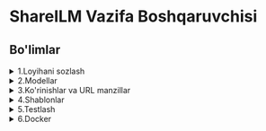 # ShareILM Vazifa Boshqaruvchisi

## Bo'limlar

<details>
<summary>1.Loyihani sozlash</summary>

- [x] 1.ShareILM repozitoriyasini fork qilib, lokalga yuklab oling.
- [x] 2.Virtual muhitni `venv` yoki `pipenv` yordamida sozlang.
- [x] 3.`requirements.txt` faylida keltirilgan barcha bog'liqliklarni o'rnating.
- [x] 4.`.env` faylini yarating va ma'lumotlar bazasi sozlamalarini konfiguratsiya qiling.
- [x] 5.Dastlabki migratsiyalarni ishga tushiring va ma'lumotlar bazasi ulanishini tekshiring.
- [x] 6.`python manage.py runserver` buyrug'i yordamida serverni ishga tushiring.
- [x] 7.README faylida "Lokal sozlash" bo'limini qo'shib, sozlash jarayonini hujjatlashtiring.
- [x] 8.`django-environ` kutubxonasidan foydalangan holda xavfsiz muhit sozlamalarini boshqaring.
- [x] 9.Superuser yarating va administrator sifatida tizimga kiring.
- [x] 10.Statik va media fayllar uchun lokal sozlamalarni konfiguratsiya qiling.

</details>

<details>
<summary>2.Modellar</summary>

- [x] 11.Mavjud modellarni ko'rib chiqing va har bir maydon uchun izohlar yozing.
- [x] 12.`Book` modelini yarating: `title`, `author`, `publisher`, `ISBN`, `price`, `stock`, `category`, va `cover_image` maydonlari bilan.
- [x] 13.`Category` modelini yarating: `name`, `slug`, va `description` maydonlari bilan.
- [x] 14.`Book` modeliga `Category` modeliga foreign key qo'shing.
- [ ] 15.`Borrower` modelini yarating: `user`, `borrowed_books`, `due_date`, va `return_status` maydonlari bilan.
- [ ] 16.Kitob zaxirasini tekshirish uchun `Book` modelida maxsus metodlarni qo'shing.
- [ ] 17.Kitob sotib olish va qarz olish jarayonlarini qayd etish uchun `Transaction` modelini amalga oshiring.
- [ ] 18.Yangi modellar uchun migratsiya skriptini yozing.
- [ ] 19.Barcha maxsus model metodlari uchun unit-testlar qo'shing.
- [ ] 20.Modellarni Django shell yordamida sinab ko'ring.
- [ ] 21.`faker` yordamida `Book` va `Category` modellarini namunaviy ma'lumotlar bilan to'ldiruvchi maxsus Django komandasi yarating.
- [ ] 22.`Book` va `Category` modellar uchun namuna ma'lumotlarini avvaldan yuklash uchun fixtures qo'shing.

</details>

<details>
<summary>3.Ko'rinishlar va URL manzillar</summary>

- [ ] 23.Barcha kitoblarni sahifalash bilan ko'rsatish uchun ko'rinish yarating.
- [ ] 24.Har bir kitob uchun batafsil ma'lumot sahifasini yarating.
- [ ] 25.Kitoblarni sarlavha, muallif yoki ISBN bo'yicha qidirish funksiyasini amalga oshiring.
- [ ] 26.Kategoriyalar bo'yicha kitoblarni ko'rsatish uchun ko'rinish yarating.
- [ ] 27.Kitoblarga tegishli barcha ko'rinishlar uchun URL manzillarni yozing.
- [ ] 28.Foydalanuvchi tajribasini yaxshilash uchun nonushta navigatsiyasini amalga oshiring.
- [ ] 29.Foydalanuvchilar uchun kitoblarni qarz olish va qarz holatini kuzatish uchun ko'rinish yarating.
- [x] 30.Administratorlar uchun zaxira darajasini boshqarish uchun boshqaruv paneli yarating.
- [ ] 31.Ko'rinishlarda so'rovlarni samaradorlik uchun optimallashtiring.

</details>

<details>
<summary>4.Shablonlar</summary>

- [x] 32.Bosh shablonni bir xil header, footer va sidebar bilan yarating.
- [ ] 33.Yaqinda qo'shilgan va tavsiya etilgan kitoblarni ko'rsatadigan bosh sahifa shablonini yarating.
- [ ] 34.Kitob ma'lumotlari va zaxira holatini ko'rsatadigan kitob tafsiloti shablonini qo'shing.
- [ ] 35.Kitoblar uchun qidiruv natijalari shablonini yarating.
- [ ] 36.Kategoriyalarni rasmlar bilan ko'rsatadigan shablonni amalga oshiring.
- [ ] 37.Kitob narxlarini formatlash uchun maxsus shablon filtrini yozing.
- [ ] 38."Mening qarzga olingan kitoblarim" sahifasi uchun moslashuvchan shablon yarating.
- [ ] 39.Shablonlarni mobil va ish stollari qurilmalarida sinab ko'ring.

</details>

<details>
<summary>5.Testlash</summary>

- [ ] 40.Lokal sozlamalar to'g'ri ishlashini ta'minlash uchun skriptlarni sinovdan o'tkazing.
- [ ] 41.Barcha maxsus model metodlari uchun unit-testlar qo'shing.
- [ ] 42.Kitoblarga tegishli ko'rinishlar uchun integratsiya testlari yarating.
- [ ] 43.Shablonlarning har xil qurilmalarda javob qaytarishini sinab ko'ring.
- [ ] 44.Yangilanishlar uchun regressiya testlarini avtomatlashtiring.

</details>

<details>
<summary>6.Docker</summary>

- [ ] 45.`docker-compose.yml` faylini PostgreSQL bilan lokal rivojlantirish uchun qo'shing.
- [ ] 46.`docker-compose up` buyrug'ini ishga tushirib, Docker sozlamasini sinab ko'ring.
- [ ] 47.Docker sozlash jarayonini hujjatlashtiring.
- [ ] 48.Muhim xizmatlar uchun Docker sog'liqni tekshirishlarini yozing.
- [ ] 49.Dockerfile ni tezroq qurilish uchun optimallashtiring.

</details>
